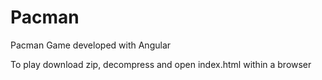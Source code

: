 # Pacman
Pacman Game developed with Angular

To play download zip, decompress and open index.html within a browser

